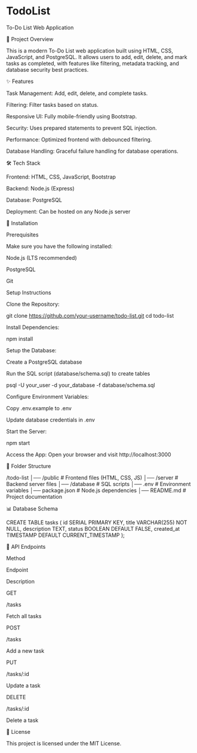 # TodoList
To-Do List Web Application

📌 Project Overview

This is a modern To-Do List web application built using HTML, CSS, JavaScript, and PostgreSQL. It allows users to add, edit, delete, and mark tasks as completed, with features like filtering, metadata tracking, and database security best practices.

✨ Features

Task Management: Add, edit, delete, and complete tasks.

Filtering: Filter tasks based on status.

Responsive UI: Fully mobile-friendly using Bootstrap.

Security: Uses prepared statements to prevent SQL injection.

Performance: Optimized frontend with debounced filtering.

Database Handling: Graceful failure handling for database operations.

🛠 Tech Stack

Frontend: HTML, CSS, JavaScript, Bootstrap

Backend: Node.js (Express)

Database: PostgreSQL

Deployment: Can be hosted on any Node.js server

🚀 Installation

Prerequisites

Make sure you have the following installed:

Node.js (LTS recommended)

PostgreSQL

Git

Setup Instructions

Clone the Repository:

git clone https://github.com/your-username/todo-list.git
cd todo-list

Install Dependencies:

npm install

Setup the Database:

Create a PostgreSQL database

Run the SQL script (database/schema.sql) to create tables

psql -U your_user -d your_database -f database/schema.sql

Configure Environment Variables:

Copy .env.example to .env

Update database credentials in .env

Start the Server:

npm start

Access the App:
Open your browser and visit http://localhost:3000

📂 Folder Structure

/todo-list
│── /public            # Frontend files (HTML, CSS, JS)
│── /server            # Backend server files
│── /database          # SQL scripts
│── .env               # Environment variables
│── package.json       # Node.js dependencies
│── README.md          # Project documentation

📊 Database Schema

CREATE TABLE tasks (
    id SERIAL PRIMARY KEY,
    title VARCHAR(255) NOT NULL,
    description TEXT,
    status BOOLEAN DEFAULT FALSE,
    created_at TIMESTAMP DEFAULT CURRENT_TIMESTAMP
);

🔗 API Endpoints

Method

Endpoint

Description

GET

/tasks

Fetch all tasks

POST

/tasks

Add a new task

PUT

/tasks/:id

Update a task

DELETE

/tasks/:id

Delete a task


📜 License

This project is licensed under the MIT License.
